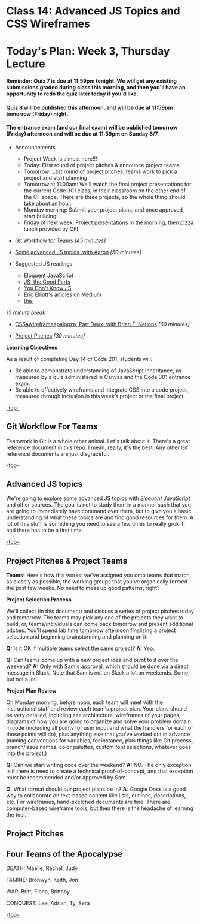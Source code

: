 # Class 14: Advanced JS Topics and CSS Wireframes

<a id="top"></a>
# Today's Plan: Week 3, Thursday Lecture

#### Reminder: Quiz 7 is due at 11:59pm tonight. We will get any existing submissions graded during class this morning, and then you'll have an opportunity to redo the quiz later today if you'd like.

#### Quiz 8 will be published this afternoon, and will be due at 11:59pm tomorrow (Friday) night.

#### The entrance exam (and our final exam) will be published tomorrow (Friday) afternoon and will be due at 11:59pm on Sunday 8/7.

- Announcements
  - Project Week is almost here!!!
  - Today: First round of project pitches & announce project teams
  - Tomorrow: Last round of project pitches; teams work to pick a project and start planning
  - Tomorrow at 11:00am: We'll watch the final project presentations for the current Code 301 class, in their classroom on the other end of the CF space. There are three projects, so the whole thing should take about an hour.
  - Monday morning: Submit your project plans, and once approved, start building!
  - Friday of next week: Project presentations in the morning, then pizza lunch provided by CF!

- [Git Workflow for Teams](#git) *[45 minutes]*

- [Some advanced JS topics, with Aaron](#js) *[50 minutes]*

- Suggested JS readings
  - [Eloquent JavaScript](http://eloquentjavascript.net/)
  - [JS, the Good Parts](http://shop.oreilly.com/product/9780596517748.do)
  - [You Don't Know JS](https://github.com/getify/You-Dont-Know-JS)
  - [Eric Elliott's articles on Medium](https://medium.com/@_ericelliott)
  - [this](http://rainsoft.io/gentle-explanation-of-this-in-javascript)

*15 minute break*

- [CSSawireframeapalooza, Part Deux, with Brian F. Nations](#css) *[60 minutes]*

- [Project Pitches](#pitches) *[30 minutes]*

**Learning Objectives**

As a result of completing Day 14 of Code 201, students will:

- Be able to demonstrate understanding of JavaScript inheritance, as measured by a quiz administered in Canvas and the Code 301 entrance exam.
- Be able to effectively wireframe and integrate CSS into a code project, measured through inclusion in this week’s project or the final project.

[-top-](#top)

<a id="git"></a>
## Git Workflow For Teams

Teamwork in Git is a whole other animal. Let's talk about it. There's a great reference document in this repo. I mean, really, it's the best. Any other Git reference documents are just disgraceful.

[-top-](#top)

<a id="js"></a>
## Advanced JS topics

We're going to explore some advanced JS topics with *Eloquent JavaScript* and other sources. The goal is not to study them in a manner such that you are going to immediately have command over them, but to give you a basic understanding of what these topics are and find good resources for them. A lot of this stuff is something you need to see a few times to really grok it, and there has to be a first time.

[-top-](#top)

<a id="pitches"></a>
## Project Pitches & Project Teams

**Teams!**
Here's how this works: we've assigned you onto teams that match, as closely as possible, the working groups that you've organically formed the past few weeks. No need to mess up good patterns, right?

**Project Selection Process**

We'll collect (in this document) and discuss a series of project pitches today and tomorrow. The teams may pick any one of the projects they want to build, or, teams/individuals can come back tomorrow and present additional pitches. You'll spend lab time tomorrow afternoon finalizing a project selection and beginning brainstorming and planning on it.

**Q:** Is it OK if multiple teams select the same project?
**A:** Yep.

**Q:** Can teams come up with a new project idea and pivot to it over the weekend?
**A:** Only with Sam's approval, which should be done via a direct message in Slack. Note that Sam is not on Slack a lot on weekends. Some, but not a lot.

**Project Plan Review**

On Monday morning, before noon, each team will meet with the instructional staff and review each team's project plan. Your plans should be very detailed, including site architecture,  wireframes of your pages, diagrams of how you are going to organize and solve your problem domain in code (including all points for user input and what the handlers for each of those points will do), plus anything else that you've worked out in advance (naming conventions for variables, for instance, plus things like Git process, branch/issue names, color palettes, custom font selections, whatever goes into the project.)

**Q:** Can we start writing code over the weekend?
**A:** NO. The only exception is if there is need to create a technical proof-of-concept, and that exception must be recommended and/or approved by Sam.

**Q:** What format should our project plans be in?
**A:** Google Docs is a good way to collaborate on text-based content like lists, outlines, descriptions, etc. For wireframes, hand-sketched documents are fine. There are computer-based wireframe tools, but then there is the headache of learning the tool.

## Project Pitches

## Four Teams of the Apocalypse

DEATH: Maelle, Rachel, Judy

FAMINE: Bronwyn, Keith, Jon

WAR: Britt, Fiona, Brittney

CONQUEST: Lee, Adrian, Ty, Sera

[-top-](#top)
